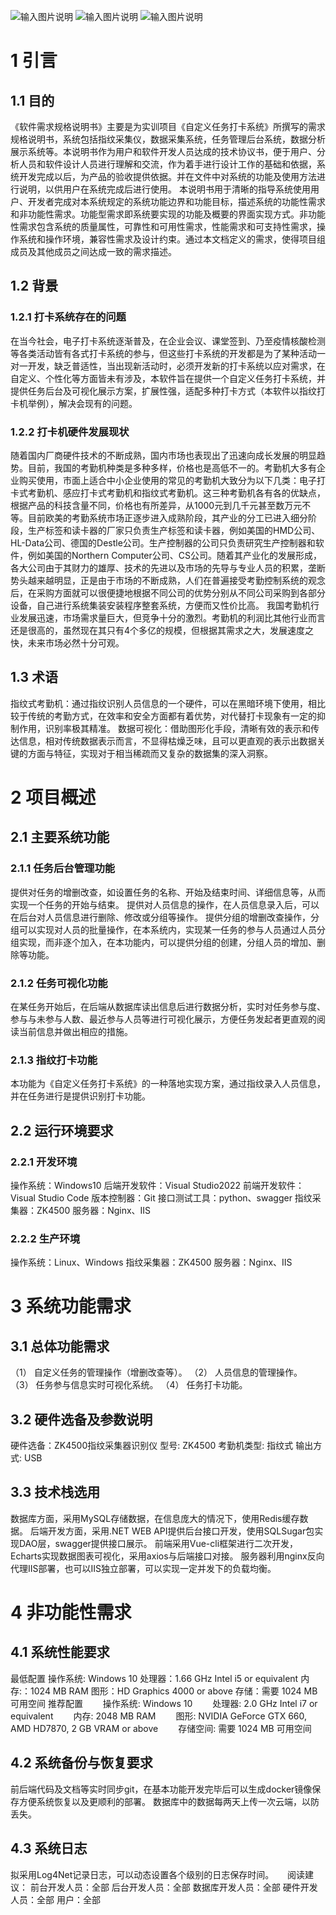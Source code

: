 ![输入图片说明](readimg/%E4%BB%AA%E8%A1%A8%E7%9B%98%E7%95%8C%E9%9D%A2.png)
![输入图片说明](readimg/%E5%88%86%E7%BB%84%E7%AE%A1%E7%90%86%E7%95%8C%E9%9D%A2.png)
![输入图片说明](readimg/%E5%85%B6%E4%BB%96%E7%95%8C%E9%9D%A2.png)
# 1	引言
## 1.1	目的
《软件需求规格说明书》主要是为实训项目《自定义任务打卡系统》所撰写的需求规格说明书，系统包括指纹采集仪，数据采集系统，任务管理后台系统，数据分析展示系统等。本说明书作为用户和软件开发人员达成的技术协议书，便于用户、分析人员和软件设计人员进行理解和交流，作为着手进行设计工作的基础和依据，系统开发完成以后，为产品的验收提供依据。并在文件中对系统的功能及使用方法进行说明，以供用户在系统完成后进行使用。
本说明书用于清晰的指导系统使用用户、开发者完成对本系统规定的系统功能边界和功能目标，描述系统的功能性需求和非功能性需求。功能型需求即系统要实现的功能及概要的界面实现方式。非功能性需求包含系统的质量属性，可靠性和可用性需求，性能需求和可支持性需求，操作系统和操作环境，兼容性需求及设计约束。通过本文档定义的需求，使得项目组成员及其他成员之间达成一致的需求描述。
## 1.2	背景
### 1.2.1	打卡系统存在的问题
在当今社会，电子打卡系统逐渐普及，在企业会议、课堂签到、乃至疫情核酸检测等各类活动皆有各式打卡系统的参与，但这些打卡系统的开发都是为了某种活动一对一开发，缺乏普适性，当出现新活动时，必须开发新的打卡系统以应对需求，在自定义、个性化等方面皆未有涉及，本软件旨在提供一个自定义任务打卡系统，并提供任务后台及可视化展示方案，扩展性强，适配多种打卡方式（本软件以指纹打卡机举例），解决会现有的问题。
### 1.2.2 打卡机硬件发展现状
随着国内厂商硬件技术的不断成熟，国内市场也表现出了迅速向成长发展的明显趋势。目前，我国的考勤机种类是多种多样，价格也是高低不一的。考勤机大多有企业购买使用，市面上适合中小企业使用的常见的考勤机大致分为以下几类：电子打卡式考勤机、感应打卡式考勤机和指纹式考勤机。这三种考勤机各有各的优缺点，根据产品的科技含量不同，价格也有所差异，从1000元到几千元甚至数万元不等。目前欧美的考勤系统市场正逐步进入成熟阶段，其产业的分工已进入细分阶段，生产标签和读卡器的厂家只负责生产标签和读卡器，例如美国的HMD公司、HL-Data公司、德国的Destle公司。生产控制器的公司只负责研究生产控制器和软件，例如美国的Northern Computer公司、CS公司。随着其产业化的发展形成，各大公司由于其财力的雄厚、技术的先进以及市场的先导与专业人员的积累，垄断势头越来越明显，正是由于市场的不断成熟，人们在普遍接受考勤控制系统的观念后，在采购方面就可以很便捷地根据不同公司的优势分别从不同公司采购到各部分设备，自己进行系统集装安装程序整套系统，方便而又性价比高。
我国考勤机行业发展迅速，市场需求量巨大，但竞争十分的激烈。考勤机的利润比其他行业而言还是很高的，虽然现在其只有4个多亿的规模，但根据其需求之大，发展速度之快，未来市场必然十分可观。
## 1.3	术语
指纹式考勤机：通过指纹识别人员信息的一个硬件，可以在黑暗环境下使用，相比较于传统的考勤方式，在效率和安全方面都有着优势，对代替打卡现象有一定的抑制作用，识别率极其精准。
数据可视化：借助图形化手段，清晰有效的表示和传达信息，相对传统数据表示而言，不显得枯燥乏味，且可以更直观的表示出数据关键的方面与特征，实现对于相当稀疏而又复杂的数据集的深入洞察。
 
# 2	项目概述
## 2.1	主要系统功能
### 2.1.1	 任务后台管理功能
提供对任务的增删改查，如设置任务的名称、开始及结束时间、详细信息等，从而实现一个任务的开始与结束。
提供对人员信息的操作，在人员信息录入后，可以在后台对人员信息进行删除、修改或分组等操作。
提供分组的增删改查操作，分组可以实现对人员的批量操作，在本系统内，实现某一任务的参与人员通过人员分组实现，而非逐个加入，在本功能内，可以提供分组的创建，分组人员的增加、删除等功能。
### 2.1.2	 任务可视化功能
在某任务开始后，在后端从数据库读出信息后进行数据分析，实时对任务参与度、参与与未参与人数、最近参与人员等进行可视化展示，方便任务发起者更直观的阅读当前信息并做出相应的措施。
### 2.1.3	指纹打卡功能
本功能为《自定义任务打卡系统》的一种落地实现方案，通过指纹录入人员信息，并在任务进行是提供识别打卡功能。
## 2.2 运行环境要求
### 2.2.1 开发环境
操作系统：Windows10
后端开发软件：Visual Studio2022
前端开发软件：Visual Studio Code
版本控制器：Git
接口测试工具：python、swagger
指纹采集器：ZK4500
服务器：Nginx、IIS
### 2.2.2 生产环境
操作系统：Linux、Windows
指纹采集器：ZK4500
服务器：Nginx、IIS
 
# 3	系统功能需求
## 3.1	总体功能需求
（1）	自定义任务的管理操作（增删改查等）。
（2）	人员信息的管理操作。
（3）	任务参与信息实时可视化系统。
（4）	任务打卡功能。
## 3.2	硬件选备及参数说明
硬件选备：ZK4500指纹采集器识别仪
型号: ZK4500
考勤机类型: 指纹式
输出方式: USB
## 3.3	技术栈选用
数据库方面，采用MySQL存储数据，在信息庞大的情况下，使用Redis缓存数据。
后端开发方面，采用.NET WEB API提供后台接口开发，使用SQLSugar包实现DAO层，swagger提供接口展示。
前端采用Vue-cli框架进行二次开发，Echarts实现数据图表可视化，采用axios与后端接口对接。
服务器利用nginx反向代理IIS部署，也可以IIS独立部署，可以实现一定并发下的负载均衡。
 
# 4	非功能性需求
## 4.1	系统性能要求
最低配置
操作系统: Windows 10
处理器：1.66 GHz Intel i5 or equivalent
内存:：1024 MB RAM
图形：HD Graphics 4000 or above
存储：需要 1024 MB 可用空间
推荐配置
　　操作系统: Windows 10
　　处理器: 2.0 GHz Intel i7 or equivalent
　　内存: 2048 MB RAM
　　图形: NVIDIA GeForce GTX 660, AMD HD7870, 2 GB VRAM or above
　　存储空间: 需要 1024 MB 可用空间
## 4.2	系统备份与恢复要求
前后端代码及文档等实时同步git，在基本功能开发完毕后可以生成docker镜像保存方便系统恢复以及更顺利的部署。
数据库中的数据每两天上传一次云端，以防丢失。
## 4.3	系统日志
拟采用Log4Net记录日志，可以动态设置各个级别的日志保存时间。
 
阅读建议：
前台开发人员：全部
后台开发人员：全部
数据库开发人员：全部
硬件开发人员：全部
用户：全部
 


